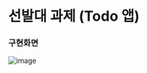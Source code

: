 # 선발대 과제 (Todo 앱)

### 구현화면
![image](https://github.com/sinw212/KotlinPractice/assets/53486320/f0608551-ec10-4cb4-aa46-0f15e428645c)
